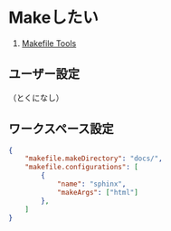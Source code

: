 # Makeしたい

1. [Makefile Tools](https://marketplace.visualstudio.com/items?itemName=ms-vscode.makefile-tools)

## ユーザー設定

（とくになし）


## ワークスペース設定

```json
{
    "makefile.makeDirectory": "docs/",
    "makefile.configurations": [
        {
            "name": "sphinx",
            "makeArgs": ["html"]
        },
    ]
}
```

